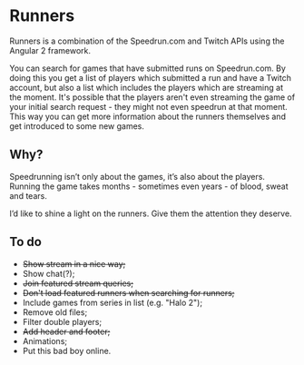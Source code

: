 # Runners

Runners is a combination of the Speedrun.com and Twitch APIs using the Angular 2 framework.

You can search for games that have submitted runs on Speedrun.com. By doing this you get a list of players which submitted a run and have a Twitch account, but also a list which includes the players which are streaming at the moment. It's possible that the players aren't even streaming the game of your initial search request - they might not even speedrun at that moment. This way you can get more information about the runners themselves and get introduced to some new games.

## Why?

Speedrunning isn’t only about the games, it’s also about the players. Running the game takes months - sometimes even years - of blood, sweat and tears.

I’d like to shine a light on the runners. Give them the attention they deserve.

## To do

- ~~Show stream in a nice way;~~
- Show chat(?);
- ~~Join featured stream queries;~~
- ~~Don't load featured runners when searching for runners;~~
- Include games from series in list (e.g. "Halo 2");
- Remove old files;
- Filter double players;
- ~~Add header and footer;~~
- Animations;
- Put this bad boy online.
